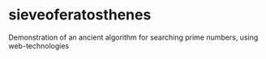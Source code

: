 # sieveoferatosthenes
Demonstration of an ancient algorithm for searching prime numbers, using web-technologies
